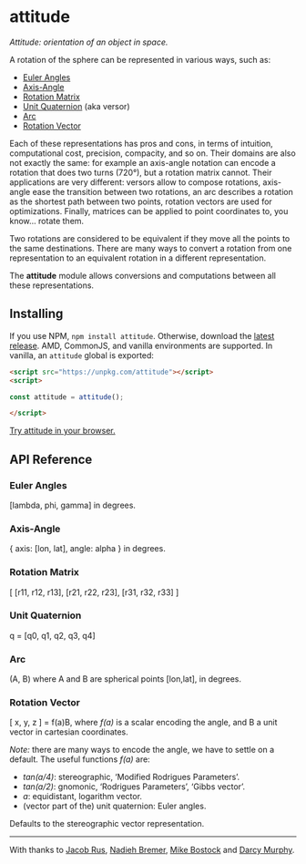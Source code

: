 # attitude

_Attitude: orientation of an object in space._

A rotation of the sphere can be represented in various ways, such as:

- [Euler Angles](#_euler-angles_)
- [Axis-Angle](#_axis-angle_)
- [Rotation Matrix](#_rotation-matrix_)
- [Unit Quaternion](#_unit-quaternion_) (aka versor)
- [Arc](#_arc_)
- [Rotation Vector](#_rotation-vector_)

Each of these representations has pros and cons, in terms of intuition, computational cost, precision, compacity, and so on. Their domains are also not exactly the same: for example an axis-angle notation can encode a rotation that does two turns (720°), but a rotation matrix cannot. Their applications are very different: versors allow to compose rotations, axis-angle ease the transition between two rotations, an arc describes a rotation as the shortest path between two points, rotation vectors are used for optimizations. Finally, matrices can be applied to point coordinates to, you know… rotate them.

Two rotations are considered to be equivalent if they move all the points to the same destinations. There are many ways to convert a rotation from one representation to an equivalent rotation in a different representation.

The **attitude** module allows conversions and computations between all these representations.


## Installing

If you use NPM, `npm install attitude`. Otherwise, download the [latest release](https://github.com/Fil/attitude/releases/latest). AMD, CommonJS, and vanilla environments are supported. In vanilla, an `attitude` global is exported:

```html
<script src="https://unpkg.com/attitude"></script>
<script>

const attitude = attitude();

</script>
```

[Try attitude in your browser.](https://observablehq.com/collection/@fil/attitude)


## API Reference


### Euler Angles

[lambda, phi, gamma] in degrees.

### Axis-Angle

{ axis: [lon, lat], angle: alpha } in degrees.

### Rotation Matrix

[ [r11, r12, r13],
  [r21, r22, r23],
  [r31, r32, r33] ]

### Unit Quaternion

q = [q0, q1, q2, q3, q4]

### Arc

(A, B) where A and B are spherical points [lon,lat], in degrees.

### Rotation Vector

[ x, y, z ] = f(a)B, where *f(a)* is a scalar encoding the angle, and B a unit vector in cartesian coordinates.

*Note:* there are many ways to encode the angle, we have to settle on a default. The useful functions *f(a)* are:
- *tan(a/4)*: stereographic, ‘Modified Rodrigues Parameters’.
- *tan(a/2)*: gnomonic, ‘Rodrigues Parameters’, ‘Gibbs vector’.
- *a*: equidistant, logarithm vector.
- (vector part of the) unit quaternion: Euler angles.

Defaults to the stereographic vector representation.


---

With thanks to [Jacob Rus](https://observablehq.com/@jrus), [Nadieh Bremer](https://www.visualcinnamon.com), [Mike Bostock](https://bost.ocks.org/mike/) and [Darcy Murphy](https://github.com/mrDarcyMurphy).
